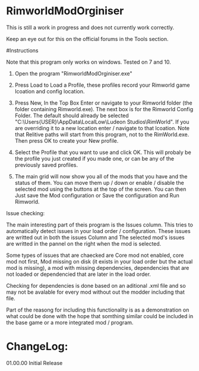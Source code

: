 # RimworldModOrginiser

This is still a work in progress and does not currently work correctly.

Keep an eye out for this on the official forums in the Tools section.

#Instructions

Note that this program only works on windows. Tested on 7 and 10.

1. Open the program "RimworldModOrginiser.exe"

2. Press Load to Load a Profile, these profiles record your Rimworld game lcoation and config location.

3. Press New, In the Top Box Enter or navigate to your Rimworld folder (the folder containing Rimworld.exe). The next box is for the Rimworld Config Folder. The default should already be selected "C:\Users\{USER}\AppData\LocalLow\Ludeon Studios\RimWorld". If you are overriding it to a new location enter / navigate to that lcoation. Note that Relitive paths will start from this program, not to the RimWorld.exe.  Then press OK to create your New profile.

4. Select the Profile that you want to use and click OK. This will probaly be the profile you just created if you made one, or can be any of the previously saved profiles. 

5. The main grid will now show you all of the mods that you have and the status of them. You can move them up / down or enable / disable the selected mod using the buttons at the top of the screen. You can then Just save the Mod configuration or Save the configuration and Run Rimworld.

Issue checking:

The main interesting part of theis program is the Issues column.
This tries to automatically detect issues in your load order / configuration. These issues are writted out in both the issues Column and The selected mod's issues are writted in the pannel on the right when the mod is selected.

Some types of issues that are chaecked are Core mod not enabled, core mod not first, Mod missing on disk (it exists in your load order but the actual mod is missing), a mod with missing dependencies, dependencies that are not loaded or dependencied that are later in the load order. 

Checking for dependencies is done based on an aditional .xml file and so may not be avalable for every mod without out the modder including that file.

Part of the reasong for including this functionality is as a demonstration on what could be done with the hope that somthing similar could be included in the base game or a more integrated mod / program.


# ChangeLog:

01.00.00
Initial Release